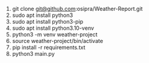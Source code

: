 1. git clone git@github.com:osipra/Weather-Report.git
2. sudo apt install python3
3. sudo apt install python3-pip
4. sudo apt install python3.10-venv
5. python3 -m venv weather-project
6. source weather-project/bin/activate
7. pip install -r requirements.txt
8. python3 main.py